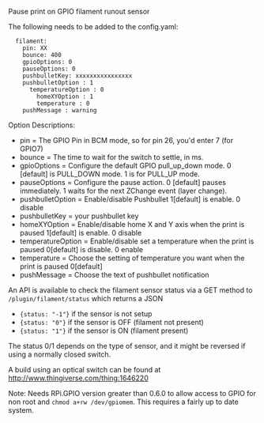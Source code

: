 Pause print on GPIO filament runout sensor

The following needs to be added to the config.yaml:

```
  filament:
    pin: XX
    bounce: 400
    gpioOptions: 0
    pauseOptions: 0
    pushbulletKey: xxxxxxxxxxxxxxxx
    pushbulletOption : 1
	  temperatureOption : 0
		homeXYOption : 1
		temperature : 0
    pushMessage : warning
```
Option Descriptions:
- pin = The GPIO Pin in BCM mode, so for pin 26, you'd enter 7 (for GPIO7)
- bounce = The time to wait for the switch to settle, in ms.
- gpioOptions = Configure the default GPIO pull_up_down mode. 0 [default] is PULL_DOWN mode. 1 is for PULL_UP mode.
- pauseOptions = Configure the pause action. 0 [default] pauses immediately. 1 waits for the next ZChange event (layer change).
- pushbulletOption = Enable/disable Pushbullet 1[default] is enable. 0 disable
- pushbulletKey = your pushbullet key
- homeXYOption = Enable/disable home X and Y axis when the print is paused 1[default] is enable. 0 disable
- temperatureOption = Enable/disable set a temperature when the print is paused 0[default] is disable. 0 enable
- temperature = Choose the setting of temperature you want when the print is paused 0[default]
- pushMessage = Choose the text of pushbullet notification

An API is available to check the filament sensor status via a GET method to `/plugin/filament/status` which returns a JSON

- `{status: "-1"}` if the sensor is not setup
- `{status: "0"}` if the sensor is OFF (filament not present)
- `{status: "1"}` if the sensor is ON (filament present)

The status 0/1 depends on the type of sensor, and it might be reversed if using a normally closed switch.

A build using an optical switch can be found at http://www.thingiverse.com/thing:1646220

Note: Needs RPi.GPIO version greater than 0.6.0 to allow access to GPIO for non root and `chmod a+rw /dev/gpiomem`.
This requires a fairly up to date system.
